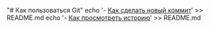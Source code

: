 "# Как пользоваться Git"
echo '- [Как сделать новый коммит](./commmit_help.md)' >> README.md 
echo '- [Как просмотреть историю](./log_help.md)' >> README.md
